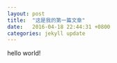 ```yaml
---
layout: post
title:  "这是我的第一篇文章"
date:   2016-04-18 22:44:31 +0800
categories: jekyll update
---
```

hello world!
